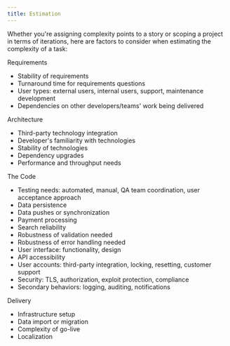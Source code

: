 ```yaml
---
title: Estimation
---
```


Whether you're assigning complexity points to a story or scoping a project in terms of iterations, here are factors to consider when estimating the complexity of a task:

Requirements

- Stability of requirements
- Turnaround time for requirements questions
- User types: external users, internal users, support, maintenance development
- Dependencies on other developers/teams' work being delivered

Architecture

- Third-party technology integration
- Developer's familiarity with technologies
- Stability of technologies
- Dependency upgrades
- Performance and throughput needs

The Code

- Testing needs: automated, manual, QA team coordination, user acceptance approach
- Data persistence
- Data pushes or synchronization
- Payment processing
- Search reliability
- Robustness of validation needed
- Robustness of error handling needed
- User interface: functionality, design
- API accessibility
- User accounts: third-party integration, locking, resetting, customer support
- Security: TLS, authorization, exploit protection, compliance
- Secondary behaviors: logging, auditing, notifications

Delivery

- Infrastructure setup
- Data import or migration
- Complexity of go-live
- Localization

